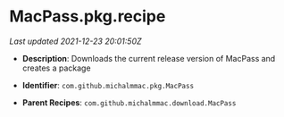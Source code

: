 # MacPass.pkg.recipe

_Last updated 2021-12-23 20:01:50Z_

- **Description**: Downloads the current release version of MacPass and creates a package

- **Identifier**: `com.github.michalmmac.pkg.MacPass`

- **Parent Recipes**: `com.github.michalmmac.download.MacPass`
